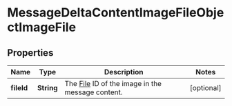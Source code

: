 

# MessageDeltaContentImageFileObjectImageFile

## Properties

Name | Type | Description | Notes
------------ | ------------- | ------------- | -------------
**fileId** | **String** | The [File](/docs/api-reference/files) ID of the image in the message content. |  [optional]




